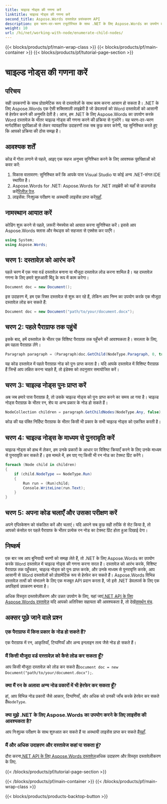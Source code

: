 ```yaml
---
title: चाइल्ड नोड्स की गणना करें
linktitle: चाइल्ड नोड्स की गणना करें
second_title: Aspose.Words दस्तावेज़ प्रसंस्करण API
description: इस चरण-दर-चरण ट्यूटोरियल के साथ .NET के लिए Aspose.Words का उपयोग करके Word दस्तावेज़ में चाइल्ड नोड्स की गणना करना सीखें।
weight: 10
url: /hi/net/working-with-node/enumerate-child-nodes/
---
```


{{< blocks/products/pf/main-wrap-class >}}
{{< blocks/products/pf/main-container >}}
{{< blocks/products/pf/tutorial-page-section >}}

# चाइल्ड नोड्स की गणना करें

## परिचय

सही उपकरणों के साथ प्रोग्रामेटिक रूप से दस्तावेज़ों के साथ काम करना आसान हो सकता है। .NET के लिए Aspose.Words एक ऐसी शक्तिशाली लाइब्रेरी है जो डेवलपर्स को Word दस्तावेज़ों को आसानी से हेरफेर करने की अनुमति देती है। आज, हम .NET के लिए Aspose.Words का उपयोग करके Word दस्तावेज़ के भीतर चाइल्ड नोड्स की गणना करने की प्रक्रिया से गुजरेंगे। यह चरण-दर-चरण मार्गदर्शिका पूर्वापेक्षाओं से लेकर व्यावहारिक उदाहरणों तक सब कुछ कवर करेगी, यह सुनिश्चित करते हुए कि आपको प्रक्रिया की ठोस समझ है।

## आवश्यक शर्तें

कोड में गोता लगाने से पहले, आइए एक सहज अनुभव सुनिश्चित करने के लिए आवश्यक पूर्वापेक्षाओं को कवर करें:

1. विकास वातावरण: सुनिश्चित करें कि आपके पास Visual Studio या कोई अन्य .NET-संगत IDE स्थापित है।
2.  Aspose.Words for .NET: Aspose.Words for .NET लाइब्रेरी को यहाँ से डाउनलोड करें[रिलीज़ पेज](https://releases.aspose.com/words/net/).
3.  लाइसेंस: निःशुल्क परीक्षण या अस्थायी लाइसेंस प्राप्त करें[यहाँ](https://purchase.aspose.com/temporary-license/).

## नामस्थान आयात करें

कोडिंग शुरू करने से पहले, ज़रूरी नेमस्पेस को आयात करना सुनिश्चित करें। इससे आप Aspose.Words क्लास और मेथड्स को सहजता से एक्सेस कर पाएँगे।

```csharp
using System;
using Aspose.Words;
```

## चरण 1: दस्तावेज़ को आरंभ करें

पहले चरण में एक नया वर्ड दस्तावेज़ बनाना या मौजूदा दस्तावेज़ लोड करना शामिल है। यह दस्तावेज़ गणना के लिए हमारे शुरुआती बिंदु के रूप में काम करेगा।

```csharp
Document doc = new Document();
```

इस उदाहरण में, हम एक रिक्त दस्तावेज़ से शुरू कर रहे हैं, लेकिन आप निम्न का उपयोग करके एक मौजूदा दस्तावेज़ लोड कर सकते हैं:

```csharp
Document doc = new Document("path/to/your/document.docx");
```

## चरण 2: पहले पैराग्राफ तक पहुंचें

इसके बाद, हमें दस्तावेज़ के भीतर एक विशिष्ट पैराग्राफ़ तक पहुँचने की आवश्यकता है। सरलता के लिए, हम पहला पैराग्राफ़ लेंगे।

```csharp
Paragraph paragraph = (Paragraph)doc.GetChild(NodeType.Paragraph, 0, true);
```

यह कोड दस्तावेज़ में पहले पैराग्राफ़ नोड को पुनः प्राप्त करता है। यदि आपके दस्तावेज़ में विशिष्ट पैराग्राफ़ हैं जिन्हें आप लक्षित करना चाहते हैं, तो इंडेक्स को तदनुसार समायोजित करें।

## चरण 3: चाइल्ड नोड्स पुनः प्राप्त करें

अब जब हमारे पास पैराग्राफ़ है, तो उसके चाइल्ड नोड्स को पुनः प्राप्त करने का समय आ गया है। चाइल्ड नोड्स पैराग्राफ़ के भीतर रन, शेप या अन्य प्रकार के नोड हो सकते हैं।

```csharp
NodeCollection children = paragraph.GetChildNodes(NodeType.Any, false);
```

कोड की यह पंक्ति निर्दिष्ट पैराग्राफ के भीतर किसी भी प्रकार के सभी चाइल्ड नोड्स को एकत्रित करती है।

## चरण 4: चाइल्ड नोड्स के माध्यम से पुनरावृति करें

चाइल्ड नोड्स को हाथ में लेकर, हम उनके प्रकारों के आधार पर विशिष्ट क्रियाएँ करने के लिए उनके माध्यम से पुनरावृति कर सकते हैं। इस मामले में, हम पाए गए किसी भी रन नोड का टेक्स्ट प्रिंट करेंगे।

```csharp
foreach (Node child in children)
{
    if (child.NodeType == NodeType.Run)
    {
        Run run = (Run)child;
        Console.WriteLine(run.Text);
    }
}
```

## चरण 5: अपना कोड चलाएँ और उसका परीक्षण करें

अपने एप्लिकेशन को संकलित करें और चलाएं। यदि आपने सब कुछ सही तरीके से सेट किया है, तो आपको कंसोल पर पहले पैराग्राफ के भीतर प्रत्येक रन नोड का टेक्स्ट प्रिंट होता हुआ दिखाई देगा।

## निष्कर्ष

एक बार जब आप बुनियादी चरणों को समझ लेते हैं, तो .NET के लिए Aspose.Words का उपयोग करके Word दस्तावेज़ में चाइल्ड नोड्स की गणना करना सरल है। दस्तावेज़ को आरंभ करके, विशिष्ट पैराग्राफ़ तक पहुँचकर, चाइल्ड नोड्स को पुनः प्राप्त करके, और उनके माध्यम से पुनरावृत्ति करके, आप आसानी से Word दस्तावेज़ों को प्रोग्रामेटिक रूप से हेरफेर कर सकते हैं। Aspose.Words विभिन्न दस्तावेज़ तत्वों को संभालने के लिए एक मजबूत API प्रदान करता है, जो इसे .NET डेवलपर्स के लिए एक अपरिहार्य उपकरण बनाता है।

 अधिक विस्तृत दस्तावेज़ीकरण और उन्नत उपयोग के लिए, यहां जाएं[.NET API के लिए Aspose.Words दस्तावेज़](https://reference.aspose.com/words/net/) यदि आपको अतिरिक्त सहायता की आवश्यकता है, तो देखें[समर्थन मंच](https://forum.aspose.com/c/words/8).

## अक्सर पूछे जाने वाले प्रश्न

### एक पैराग्राफ में किस प्रकार के नोड हो सकते हैं?
एक पैराग्राफ में रन, आकृतियाँ, टिप्पणियाँ और अन्य इनलाइन तत्व जैसे नोड हो सकते हैं।

### मैं किसी मौजूदा वर्ड दस्तावेज़ को कैसे लोड कर सकता हूँ?
 आप किसी मौजूदा दस्तावेज़ को लोड कर सकते हैं`Document doc = new Document("path/to/your/document.docx");`.

### क्या मैं रन के अलावा अन्य नोड प्रकारों में भी हेरफेर कर सकता हूँ?
 हां, आप विभिन्न नोड प्रकारों जैसे आकार, टिप्पणियाँ, और अधिक को उनकी जाँच करके हेरफेर कर सकते हैं`NodeType`.

### क्या मुझे .NET के लिए Aspose.Words का उपयोग करने के लिए लाइसेंस की आवश्यकता है?
 आप निःशुल्क परीक्षण के साथ शुरुआत कर सकते हैं या अस्थायी लाइसेंस प्राप्त कर सकते हैं[यहाँ](https://purchase.aspose.com/temporary-license/).

### मैं और अधिक उदाहरण और दस्तावेज कहां पा सकता हूं?
 दौरा करना[.NET API के लिए Aspose.Words दस्तावेज़](https://reference.aspose.com/words/net/)अधिक उदाहरण और विस्तृत दस्तावेज़ीकरण के लिए.

{{< /blocks/products/pf/tutorial-page-section >}}

{{< /blocks/products/pf/main-container >}}
{{< /blocks/products/pf/main-wrap-class >}}

{{< blocks/products/products-backtop-button >}}
